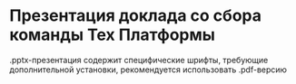 # Презентация доклада со сбора команды Тех Платформы

.pptx-презентация содержит специфические шрифты, требующие дополнительной установки, рекомендуется использовать .pdf-версию